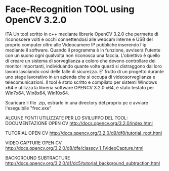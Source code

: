 # Face-Recognition TOOL using OpenCV 3.2.0
ITA
Un tool scritto in c++ mediante librerie OpenCV 3.2.0 che permette di riconoscere volti e occhi connettendosi alle webcam interne e USB del proprio computer oltre alle Videocamere IP pubbliche inserendo l'ip mediante il software. Quando il programma è in funzione, avviserà l'utente con un suono ogni qualvolta non riconosca una faccia. L'obiettivo è quello di creare un sistema di sorveglianza a coloro che devono controllare dei monitor importanti, individuando quante volte questi si distraggono dal loro lavoro lasciando così delle falle di sicurezza.
E' frutto di un progetto durante uno stage lavorativo in un azienda che si occupa di videosorveglianza e telecomunicazioni. 
Il tool è stato scritto e compilato per sistemi Windows x64 e utilizza la libreria software OPENCV 3.2.0 x64, è stato testato per Win7x64, Win8x64, Win10x64.

Scaricare il file .zip, estrarlo in una directory del proprio pc e avviare l'eseguibile "frec.exe"


ALCUNE FONTI UTILIZZATE PER LO SVILUPPO DEL TOOL: 
DOCUMENTAZIONE OPEN CV http://docs.opencv.org/3.2.0/index.html

TUTORIAL OPEN CV http://docs.opencv.org/3.2.0/d9/df8/tutorial_root.html

VIDEO CAPTURE OPEN CV http://docs.opencv.org/3.2.0/d8/dfe/classcv_1_1VideoCapture.html

BACKGROUND SUBTRACTURE http://docs.opencv.org/3.2.0/d1/dc5/tutorial_background_subtraction.html



